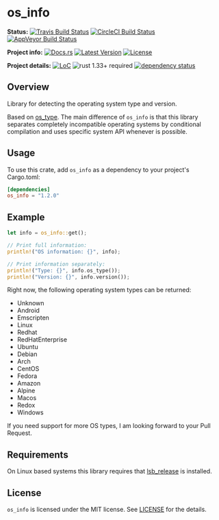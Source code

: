 # os_info

<!-- cspell:disable -->
**Status:**
[![Travis Build Status](https://img.shields.io/travis/DarkEld3r/os_info/master.svg?label=Linux)](https://travis-ci.org/DarkEld3r/os_info)
[![CircleCI Build Status](https://img.shields.io/circleci/project/github/DarkEld3r/os_info/master.svg?label=MacOS)](https://circleci.com/gh/darkeld3r/os_info/tree/master)
[![AppVeyor Build Status](https://img.shields.io/appveyor/ci/darkeld3r/os-info/master.svg?label=Windows)](https://ci.appveyor.com/project/DarkEld3r/os-info/branch/master)
<!-- cspell:enable -->

**Project info:**
[![Docs.rs](https://docs.rs/os_info/badge.svg)](https://docs.rs/os_info)
[![Latest Version](http://meritbadge.herokuapp.com/os_info)](https://crates.io/crates/os_info)
[![License](https://img.shields.io/github/license/darkeld3r/os_info.svg)](https://github.com/darkeld3r/os_info)

**Project details:**
[![LoC](https://tokei.rs/b1/github/darkeld3r/os_info)](https://github.com/darkeld3r/os_info)
![rust 1.33+ required](https://img.shields.io/badge/rust-1.32+-blue.svg?label=Required%20Rust)
[![dependency status](https://deps.rs/repo/github/darkeld3r/os_info/status.svg)](https://deps.rs/repo/github/darkeld3r/os_info)

## Overview

Library for detecting the operating system type and version.

Based on [os_type](https://github.com/schultyy/os_type). The main difference of
`os_info` is that this library separates completely incompatible operating
systems by conditional compilation and uses specific system API whenever is
possible.

## Usage

To use this crate, add `os_info` as a dependency to your project's Cargo.toml:

```toml
[dependencies]
os_info = "1.2.0"
```

## Example

```rust
let info = os_info::get();

// Print full information:
println!("OS information: {}", info);

// Print information separately:
println!("Type: {}", info.os_type());
println!("Version: {}", info.version());
```

Right now, the following operating system types can be returned:

- Unknown
- Android
- Emscripten
- Linux
- Redhat
- RedHatEnterprise
- Ubuntu
- Debian
- Arch
- CentOS
- Fedora
- Amazon
- Alpine
- Macos
- Redox
- Windows

If you need support for more OS types, I am looking forward to your Pull
Request.

## Requirements

On Linux based systems this library requires that [lsb_release] is installed.

## License

`os_info` is licensed under the MIT license. See [LICENSE] for the details.

[lsb_release]: http://refspecs.linuxbase.org/LSB_2.0.1/LSB-PDA/LSB-PDA/lsbrelease.html
[LICENSE]: https://github.com/darkeld3r/os_info/blob/master/LICENSE
